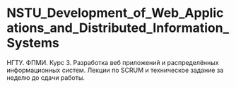 # NSTU_Development_of_Web_Applications_and_Distributed_Information_Systems
НГТУ. ФПМИ. Курс 3. Разработка веб приложений и распределённых информационных систем.
Лекции по SCRUM и техническое задание за неделю до сдачи работы.
